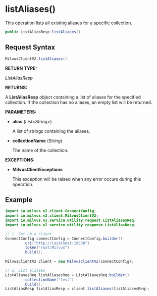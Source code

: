 # listAliases()

This operation lists all existing aliases for a specific collection.

```java
public ListAliasResp listAliases()
```

## Request Syntax

```java
MilvusClientV2.listAliases()
```

**RETURN TYPE:**

*ListAliasResp*

**RETURNS:**

A **ListAliasResp** object containing a list of aliases for the specified collection. If the collection has no aliases, an empty list will be returned.

**PARAMETERS:**

- **alias** (*List\<String\>*)

    A list of strings containing the aliases.

- **collectionName** (*String*)

    The name of the collection.

**EXCEPTIONS:**

- **MilvusClientExceptions**

    This exception will be raised when any error occurs during this operation.

## Example

```java
import io.milvus.v2.client.ConnectConfig;
import io.milvus.v2.client.MilvusClientV2;
import io.milvus.v2.service.utility.request.ListAliasesReq;
import io.milvus.v2.service.utility.response.ListAliasResp;

// 1. Set up a client
ConnectConfig connectConfig = ConnectConfig.builder()
        .uri("http://localhost:19530")
        .token("root:Milvus")
        .build();
        
MilvusClientV2 client = new MilvusClientV2(connectConfig);

// 2. List aliases
ListAliasesReq listAliasesReq = ListAliasesReq.builder()
        .collectionName("test")
        .build();
ListAliasResp listAliasResp = client.listAliases(listAliasesReq);
```
